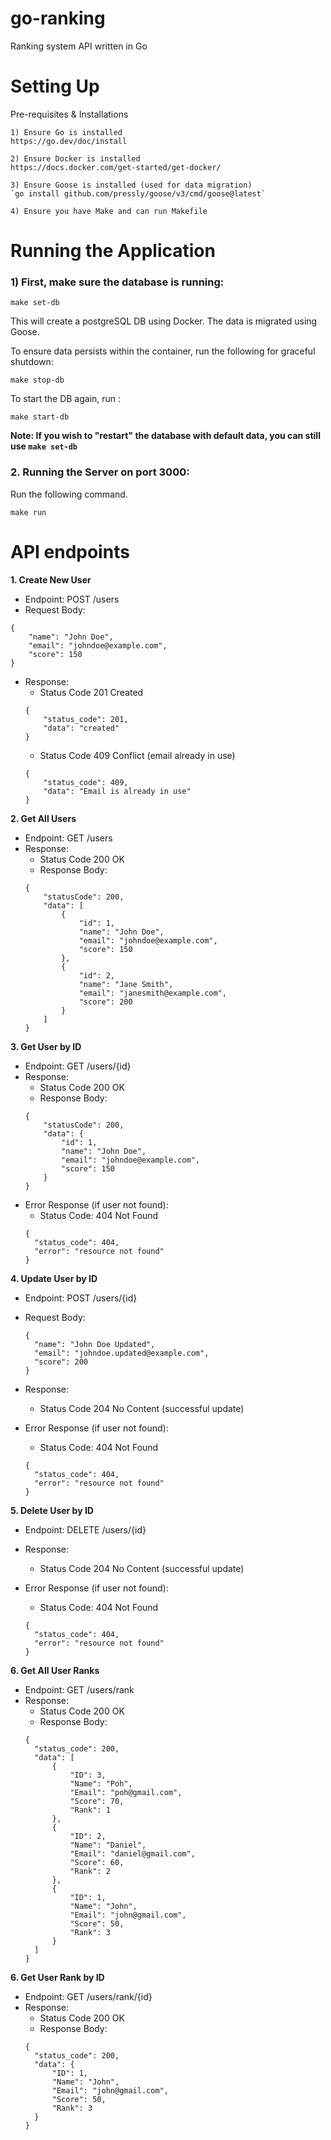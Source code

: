 # go-ranking
Ranking system API written in Go

# Setting Up
Pre-requisites & Installations

```
1) Ensure Go is installed 
https://go.dev/doc/install
```
```
2) Ensure Docker is installed 
https://docs.docker.com/get-started/get-docker/
```
```
3) Ensure Goose is installed (used for data migration)
`go install github.com/pressly/goose/v3/cmd/goose@latest`
```
```
4) Ensure you have Make and can run Makefile
```

# Running the Application

<h3> 1) First, make sure the database is running: </h3>

```
make set-db
```
This will create a postgreSQL DB using Docker. The data is migrated using Goose.

To ensure data persists within the container, run the following for graceful shutdown:
```
make stop-db
```
To start the DB again, run :

```
make start-db
```
**Note: If you wish to "restart" the database with default data, you can still use `make set-db`**

<h3> 2. Running the Server on port 3000:</h3>
Run the following command. 

```
make run
```


# API endpoints

**1. Create New User**
- Endpoint: POST /users
- Request Body:
```
{
    "name": "John Doe",
    "email": "johndoe@example.com",
    "score": 150
}
```
- Response:
  - Status Code 201 Created
  ```
  {
      "status_code": 201,
      "data": "created"
  }
  ```
  - Status Code 409 Conflict (email already in use)
  ```
  {
      "status_code": 409,
      "data": "Email is already in use"
  }
  ```

**2. Get All Users**
- Endpoint: GET /users
- Response:
  - Status Code 200 OK 
  - Response Body:
  ```
  {
      "statusCode": 200,
      "data": [
          {
              "id": 1,
              "name": "John Doe",
              "email": "johndoe@example.com",
              "score": 150
          },
          {
              "id": 2,
              "name": "Jane Smith",
              "email": "janesmith@example.com",
              "score": 200
          }
      ]
  }
  ```
  
**3. Get User by ID**
- Endpoint: GET /users/{id}
- Response:
  - Status Code 200 OK
  - Response Body:
  ```
  {
      "statusCode": 200,
      "data": {
          "id": 1,
          "name": "John Doe",
          "email": "johndoe@example.com",
          "score": 150
      }
  }
  ```
- Error Response (if user not found):
  - Status Code: 404 Not Found 
  ```
  {
    "status_code": 404,
    "error": "resource not found"
  }
  ```


**4. Update User by ID**
- Endpoint: POST /users/{id}
- Request Body:
  ```
  {
    "name": "John Doe Updated",
    "email": "johndoe.updated@example.com",
    "score": 200
  }
  ```
- Response:
  - Status Code 204 No Content (successful update)
  

- Error Response (if user not found):
  - Status Code: 404 Not Found
  ```
  {
    "status_code": 404,
    "error": "resource not found"
  }
  ```

**5. Delete User by ID**
- Endpoint: DELETE /users/{id}
- Response:
  - Status Code 204 No Content (successful update)


- Error Response (if user not found):
  - Status Code: 404 Not Found
  ```
  {
    "status_code": 404,
    "error": "resource not found"
  }
  ```
**6. Get All User Ranks**
- Endpoint: GET /users/rank
- Response:
  - Status Code 200 OK 
  - Response Body:
  ```
  {
    "status_code": 200,
    "data": [
        {
            "ID": 3,
            "Name": "Poh",
            "Email": "poh@gmail.com",
            "Score": 70,
            "Rank": 1
        },
        {
            "ID": 2,
            "Name": "Daniel",
            "Email": "daniel@gmail.com",
            "Score": 60,
            "Rank": 2
        },
        {
            "ID": 1,
            "Name": "John",
            "Email": "john@gmail.com",
            "Score": 50,
            "Rank": 3
        }
    ]
  }

**6. Get User Rank by ID**
- Endpoint: GET /users/rank/{id}
- Response:
  - Status Code 200 OK
  - Response Body:
  ```
  {
    "status_code": 200,
    "data": {
        "ID": 1,
        "Name": "John",
        "Email": "john@gmail.com",
        "Score": 50,
        "Rank": 3
    }
  }
  ```
